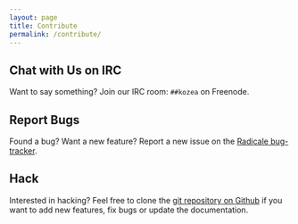 ```yaml
---
layout: page
title: Contribute
permalink: /contribute/
---
```


## Chat with Us on IRC

Want to say something? Join our IRC room: `##kozea` on Freenode.

## Report Bugs

Found a bug? Want a new feature? Report a new issue on the
[Radicale bug-tracker](https://github.com/Kozea/Radicale/issues).

## Hack

Interested in hacking? Feel free to clone the
[git repository on Github](https://github.com/Kozea/Radicale) if you want to
add new features, fix bugs or update the documentation.
